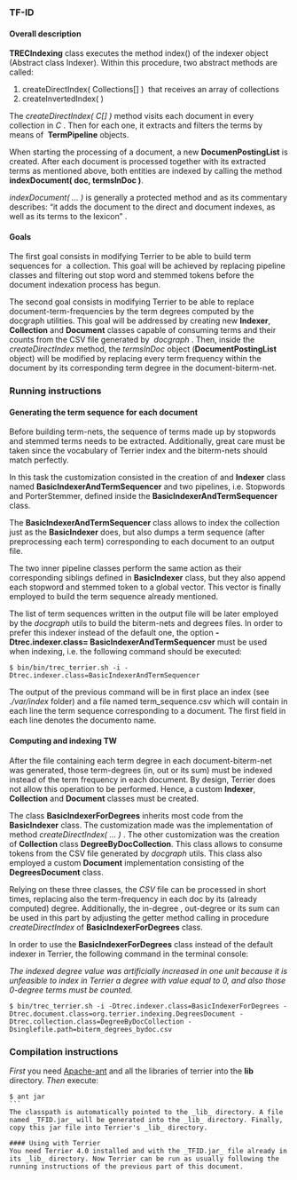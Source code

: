 ### TF-ID

#### Overall description

**TRECIndexing** class executes the method index() of the indexer object (Abstract class Indexer). Within this procedure, two abstract methods are called:

1. createDirectIndex( Collections[] )  that receives an array of collections
2. createInvertedIndex( )

The _createDirectIndex( C[] )_ method visits each document in every collection in _C_ . Then for each one, it extracts and filters the terms by means of  **TermPipeline** objects. 

When starting the processing of a document, a new **DocumenPostingList** is created. After each document is processed together with its extracted terms as mentioned above, both entities are indexed by calling the method **indexDocument( doc,  termsInDoc )**.

_indexDocument( … )_ is generally a protected method and as its commentary describes: “it adds the document to the direct and document indexes, as well as its terms to the lexicon” .

####  Goals

The first goal consists in modifying Terrier to be able to build term sequences for  a collection. This goal will be achieved by replacing pipeline classes and filtering out stop word and stemmed tokens before the document indexation process has begun. 

The second goal consists in modifying Terrier to be able to replace document-term-frequencies by the term degrees computed by the docgraph utilities. This goal will be addressed by creating new **Indexer**, **Collection** and **Document** classes capable of consuming terms and their counts from the CSV file generated by  _docgraph_ . Then, inside the _createDirectIndex_ method, the _termsInDoc_ object (**DocumentPostingList** object) will be modified by replacing every term frequency within the document by its corresponding term degree in the document-biterm-net.

### Running instructions
#### Generating the term sequence for each document 

Before building term-nets, the sequence of terms made up by stopwords and stemmed terms needs to be extracted. Additionally, great care must be taken since the vocabulary of Terrier index and the biterm-nets should match perfectly.

In this task the customization consisted in the creation of and **Indexer** class named **BasicIndexerAndTermSequencer** and two pipelines, i.e. Stopwords and PorterStemmer, defined inside the **BasicIndexerAndTermSequencer** class. 

The **BasicIndexerAndTermSequencer** class allows to index the collection just as the **BasicIndexer** does, but also dumps a term sequence (after preprocessing each term) corresponding to each document to an output file.

The two inner pipeline classes perform the same action as their corresponding siblings defined in **BasicIndexer** class, but they also append each stopword and stemmed token to a global vector. This vector is finally employed to build the term sequence already mentioned.

The list of term sequences written in the output file will be later employed by the _docgraph_ utils to build the biterm-nets and degrees files. In order to prefer this indexer instead of the default one, the option **-Dtrec.indexer.class= BasicIndexerAndTermSequencer** must be used when indexing, i.e. the following command should be executed:

```
$ bin/bin/trec_terrier.sh -i -Dtrec.indexer.class=BasicIndexerAndTermSequencer
```
The output of the previous command will be in first place an index (see _./var/index_ folder) and a file named term_sequence.csv which will contain in each line the term sequence corresponding to a document. The first field in each line denotes the documento name.

#### Computing and indexing TW 

After the file containing each term degree in each document-biterm-net was generated, those term-degrees (in, out or its sum) must be indexed instead of the term frequency in each document. By design, Terrier does not allow this operation to be performed. Hence, a custom **Indexer**, **Collection** and **Document** classes must be created.

The class **BasicIndexerForDegrees** inherits most code from the **BasicIndexer** class. The customization made was the implementation of method _createDirectIndex( … )_ . The other customization was the creation of **Collection** class **DegreeByDocCollection**. This class allows to consume tokens from the CSV file generated by _docgraph_ utils. This class also employed a custom **Document** implementation consisting of the **DegreesDocument** class.

Relying on these three classes, the _CSV_ file can be processed in short times, replacing also the term-frequency in each doc by its (already computed) degree. Additionally, the in-degree , out-degree or its sum can be used in this part by adjusting the getter method calling in procedure _createDirectIndex_ of **BasicIndexerForDegrees** class.

In order to use the **BasicIndexerForDegrees** class instead of the default indexer in Terrier, the following command in the terminal console:

_The indexed degree value was artificially increased in one unit because it is unfeasible to index in Terrier a degree with value equal to 0, and also those 0-degree terms must be counted._

```
$ bin/trec_terrier.sh -i -Dtrec.indexer.class=BasicIndexerForDegrees -Dtrec.document.class=org.terrier.indexing.DegreesDocument -Dtrec.collection.class=DegreeByDocCollection -Dsinglefile.path=biterm_degrees_bydoc.csv
```

### Compilation instructions

*First* you need [Apache-ant](http://ant.apache.org/) and all the libraries of terrier into the **lib** directory. *Then* execute:
````
$ ant jar
```
The classpath is automatically pointed to the _lib_ directory. A file named _TFID.jar_ will be generated into the _lib_ directory. Finally, copy this jar file into Terrier's _lib_ directory.

#### Using with Terrier
You need Terrier 4.0 installed and with the _TFID.jar_ file already in its _lib_ directory. Now Terrier can be run as usually following the running instructions of the previous part of this document.
